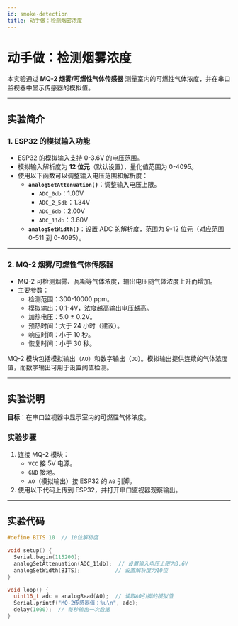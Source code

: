 ```yaml
---
id: smoke-detection
title: 动手做：检测烟雾浓度
---
```


# 动手做：检测烟雾浓度

本实验通过 **MQ-2 烟雾/可燃性气体传感器** 测量室内的可燃性气体浓度，并在串口监视器中显示传感器的模拟值。

---

## 实验简介

### 1. **ESP32 的模拟输入功能**
- ESP32 的模拟输入支持 0-3.6V 的电压范围。
- 模拟输入解析度为 **12 位元**（默认设置），量化值范围为 0-4095。
- 使用以下函数可以调整输入电压范围和解析度：
  - **`analogSetAttenuation()`**：调整输入电压上限。
    - `ADC_0db`：1.00V
    - `ADC_2_5db`：1.34V
    - `ADC_6db`：2.00V
    - `ADC_11db`：3.60V
  - **`analogSetWidth()`**：设置 ADC 的解析度，范围为 9-12 位元（对应范围 0-511 到 0-4095）。

---

### 2. **MQ-2 烟雾/可燃性气体传感器**
- MQ-2 可检测烟雾、瓦斯等气体浓度，输出电压随气体浓度上升而增加。
- 主要参数：
  - 检测范围：300-10000 ppm。
  - 模拟输出：0.1-4V，浓度越高输出电压越高。
  - 加热电压：5.0 ± 0.2V。
  - 预热时间：大于 24 小时（建议）。
  - 响应时间：小于 10 秒。
  - 恢复时间：小于 30 秒。

MQ-2 模块包括模拟输出（`AO`）和数字输出（`DO`）。模拟输出提供连续的气体浓度值，而数字输出可用于设置阈值检测。

---

## 实验说明

**目标**：在串口监视器中显示室内的可燃性气体浓度。

### 实验步骤
1. 连接 MQ-2 模块：
   - `VCC` 接 5V 电源。
   - `GND` 接地。
   - `AO`（模拟输出）接 ESP32 的 `A0` 引脚。
2. 使用以下代码上传到 ESP32，并打开串口监视器观察输出。

---

## 实验代码

```cpp
#define BITS 10  // 10位解析度

void setup() {
  Serial.begin(115200);
  analogSetAttenuation(ADC_11db);  // 设置输入电压上限为3.6V
  analogSetWidth(BITS);           // 设置解析度为10位
}

void loop() {
  uint16_t adc = analogRead(A0);  // 读取A0引脚的模拟值
  Serial.printf("MQ-2传感器值：%u\n", adc);
  delay(1000);  // 每秒输出一次数据
}
